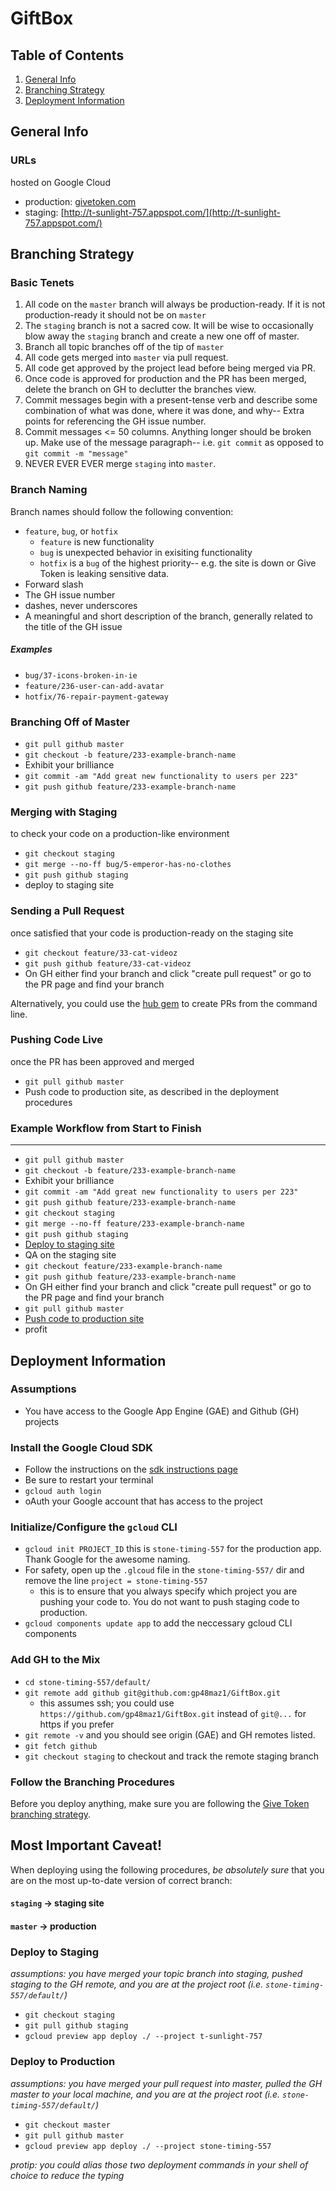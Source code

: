 # GiftBox

## Table of Contents
1. [General Info](#general-info)
2. [Branching Strategy](#branching)
3. [Deployment Information](#deployment)

## <a name="general-info"></a>General Info

### URLs
hosted on Google Cloud
- production: [givetoken.com](http://givetoken.com/)
- staging: [http://t-sunlight-757.appspot.com/](http://t-sunlight-757.appspot.com/)

## <a name="branching"></a>Branching Strategy

### Basic Tenets

1. All code on the `master` branch will always be production-ready. If it is not production-ready it should not be on `master`
2. The `staging` branch is not a sacred cow. It will be wise to occasionally blow away the `staging` branch and create a new one off of master.
3. Branch all topic branches off of the tip of `master`
4. All code gets merged into `master` via pull request.
5. All code get approved by the project lead before being merged via PR.
6. Once code is approved for production and the PR has been merged, delete the branch on GH to declutter the branches view.
7. Commit messages begin with a present-tense verb and describe some combination of what was done, where it was done, and why-- Extra points for referencing the GH issue number.
8. Commit messages <= 50 columns. Anything longer should be broken up. Make use of the message paragraph-- i.e. `git commit` as opposed to `git commit -m "message"`
9. NEVER EVER EVER merge `staging` into `master`.

### Branch Naming

Branch names should follow the following convention:
- `feature`, `bug`, or `hotfix`
  - `feature` is new functionality
  - `bug` is unexpected behavior in exisiting functionality
  - `hotfix` is a `bug` of the highest priority-- e.g. the site is down or Give Token is leaking sensitive data.
- Forward slash
- The GH issue number
- dashes, never underscores
- A meaningful and short description of the branch, generally related to the title of the GH issue

##### Examples

- `bug/37-icons-broken-in-ie`
- `feature/236-user-can-add-avatar`
- `hotfix/76-repair-payment-gateway`

### Branching Off of Master

- `git pull github master`
- `git checkout -b feature/233-example-branch-name`
- Exhibit your brilliance
- `git commit -am "Add great new functionality to users per 223"`
- `git push github feature/233-example-branch-name`


### Merging with Staging

to check your code on a production-like environment

- `git checkout staging`
- `git merge --no-ff bug/5-emperor-has-no-clothes`
- `git push github staging`
- deploy to staging site

### Sending a Pull Request

once satisfied that your code is production-ready on the staging site

- `git checkout feature/33-cat-videoz`
- `git push github feature/33-cat-videoz`
- On GH either find your branch and click "create pull request" or go to the PR page and find your branch

Alternatively, you could use the [hub gem](https://github.com/github/hub) to create PRs from the command line.

###  Pushing Code Live

once the PR has been approved and merged

- `git pull github master`
- Push code to production site, as described in the deployment procedures


### Example Workflow from Start to Finish
___

- `git pull github master`
- `git checkout -b feature/233-example-branch-name`
- Exhibit your brilliance
- `git commit -am "Add great new functionality to users per 223"`
- `git push github feature/233-example-branch-name`
- `git checkout staging`
- `git merge --no-ff feature/233-example-branch-name`
- `git push github staging`
- [Deploy to staging site](#deploy-staging)
- QA on the staging site
- `git checkout feature/233-example-branch-name`
- `git push github feature/233-example-branch-name`
- On GH either find your branch and click "create pull request" or go to the PR page and find your branch
- `git pull github master`
- [Push code to production site](#deploy-production)
- profit


## <a name="deployment"></a>Deployment Information

### Assumptions

- You have access to the Google App Engine (GAE) and Github (GH) projects

### Install the Google Cloud SDK

- Follow the instructions on the [sdk instructions page](https://cloud.google.com/sdk/)
- Be sure to restart your terminal
- `gcloud auth login`
- oAuth your Google account that has access to the project

### Initialize/Configure the `gcloud` CLI

- `gcloud init PROJECT_ID` this is `stone-timing-557` for the production app. Thank Google for the awesome naming.
- For safety, open up the `.glcoud` file in the `stone-timing-557/` dir and remove the line `project = stone-timing-557`
  - this is to ensure that you always specify which project you are pushing your code to. You do not want to push staging code to production.
- `gcloud components update app` to add the neccessary gcloud CLI components

### Add GH to the Mix

- `cd stone-timing-557/default/`
- `git remote add github git@github.com:gp48maz1/GiftBox.git`
  - this assumes ssh; you could use `https://github.com/gp48maz1/GiftBox.git` instead of `git@...` for https if you prefer
- `git remote -v` and you should see origin (GAE) and GH remotes listed.
- `git fetch github`
- `git checkout staging` to checkout and track the remote staging branch

### Follow the Branching Procedures

Before you deploy anything, make sure you are following the [Give Token branching strategy](#branching).



## Most Important Caveat!

When deploying using the following procedures, *be absolutely sure* that you are on the most up-to-date version of correct branch:

#### `staging` -> staging site

#### `master` -> production


### <a name="deploy-staging"></a>Deploy to Staging

*assumptions: you have merged your topic branch into staging, pushed staging to the GH remote, and you are at the project root (i.e. `stone-timing-557/default/`)*

- `git checkout staging`
- `git pull github staging`
- `gcloud preview app deploy ./ --project t-sunlight-757`

### <a name="deploy-production"></a>Deploy to Production
*assumptions: you have merged your pull request into master, pulled the GH master to your local machine, and you are at the project root (i.e. `stone-timing-557/default/`)*

- `git checkout master`
- `git pull github master`
- `gcloud preview app deploy ./ --project stone-timing-557`

*protip: you could alias those two deployment commands in your shell of choice to reduce the typing*
